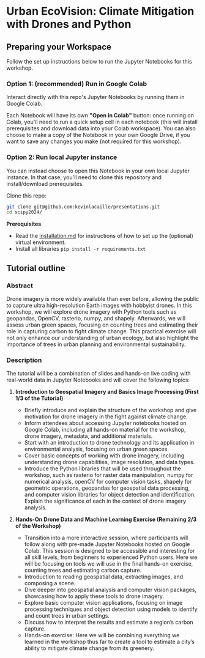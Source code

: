 # Urban EcoVision: Climate Mitigation with Drones and Python

## Preparing your Workspace 

Follow the set up instructions below to run the Jupyter Notebooks for this workshop.

### Option 1: (recommended) Run in Google Colab

Interact directly with this repo's Jupyter Notebooks by running them in Google Colab.

Each Notebook will have its own **"Open in Colab"** button: once running on Colab, you'll need to run a quick setup cell in each notebook (this will install prerequisites and download data into your Colab workspace). You can also choose to make a copy of the Notebook in your own Google Drive, if you want to save any changes you make (not required for this workshop).

### Option 2: Run local Jupyter instance

You can instead choose to open this Notebook in your own local Jupyter instance. In that case, you'll need to clone this repository and install/download prerequisites.

Clone this repo:
```bash
git clone git@github.com:kevinlacaille/presentations.git
cd scipy2024/
```

**Prerequisites**
- Read the [installation.md](installation.md) for instructions of how to set up the (optional) virtual environment.
- Install all libraries `pip install -r requirements.txt`

## Tutorial outline
### Abstract
Drone imagery is more widely available than ever before, allowing the public to capture ultra high-resolution Earth images with hobbyist drones. In this workshop, we will explore drone imagery with Python tools such as geopandas, OpenCV, rasterio, numpy, and shapely. Afterwards, we will assess urban green spaces, focusing on counting trees and estimating their role in capturing carbon to fight climate change. This practical exercise will not only enhance our understanding of urban ecology, but also highlight the importance of trees in urban planning and environmental sustainability.

### Description
The tutorial will be a combination of slides and hands-on live coding with real-world data in Jupyter Notebooks and will cover the following topics:

1. **Introduction to Geospatial Imagery and Basics Image Processing (First 1/3 of the Tutorial)**
   - Briefly introduce and explain the structure of the workshop and give motivation for drone imagery in the fight against climate change.
   - Inform attendees about accessing Jupyter notebooks hosted on Google Colab, including all hands-on material for the workshop, drone imagery, metadata, and additional materials.
   - Start with an introduction to drone technology and its application in environmental analysis, focusing on urban green spaces.
   - Cover basic concepts of working with drone imagery, including understanding drone capabilities, image resolution, and data types.
   - Introduce the Python libraries that will be used throughout the workshop, such as rasterio for raster data manipulation, numpy for numerical analysis, openCV for computer vision tasks, shapely for geometric operations, geopandas for geospatial data processing, and computer vision libraries for object detection and identification. Explain the significance of each in the context of drone imagery analysis.

2. **Hands-On Drone Data and Machine Learning Exercise (Remaining 2/3 of the Workshop)**
   - Transition into a more interactive session, where participants will follow along with pre-made Jupyter Notebooks hosted on Google Colab. This session is designed to be accessible and interesting for all skill levels, from beginners to experienced Python users. Here we will be focusing on tools we will use in the final hands-on exercise, counting trees and estimating carbon capture.
   - Introduction to reading geospatial data, extracting images, and composing a scene.
   - Dive deeper into geospatial analysis and computer vision packages, showcasing how to apply these tools to drone imagery.
   - Explore basic computer vision applications, focusing on image processing techniques and object detection using models to identify and count trees in urban settings.
   - Discuss how to interpret the results and estimate a region’s carbon capture. 
   - Hands-on exercise: Here we will be combining everything we learned in the workshop thus far to create a tool to estimate a city’s ability to mitigate climate change from its greenery.